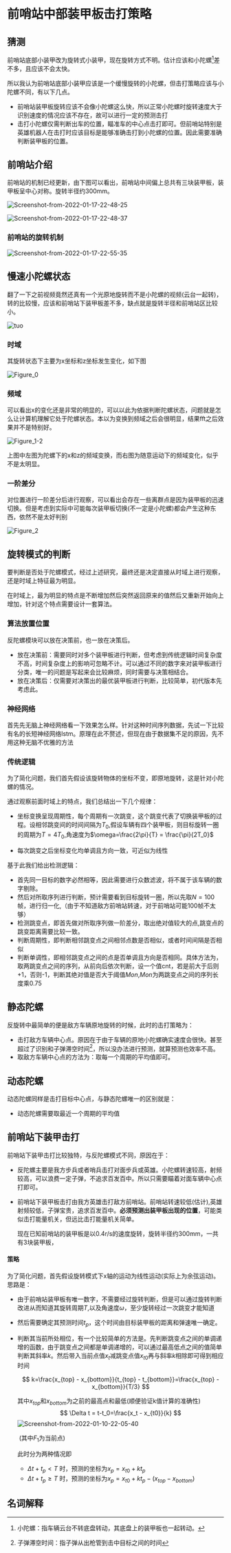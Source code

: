 # 前哨站中部装甲板击打策略

## 猜测

前哨站底部小装甲改为旋转式小装甲，现在旋转方式不明。估计应该和小陀螺[^1]差不多，且应该不会太快。

所以我认为前哨站底部小装甲应该是一个缓慢旋转的小陀螺，但击打策略应该与小陀螺不同，有以下几点。

+ 前哨站装甲板旋转应该不会像小陀螺这么快，所以正常小陀螺时旋转速度大于识别速度的情况应该不存在，故可以进行一定的预测击打
+ 击打小陀螺仅需判断出车的位置，瞄准车的中心点击打即可。但前哨站特别是英雄机器人在击打时应该目标是能够准确击打到小陀螺的位置。因此需要准确判断装甲板的位置。

## 前哨站介绍

前哨站的机制已经更新，由下图可以看出，前哨站中间偏上总共有三块装甲板，装甲板呈中心对称。旋转半径约300mm。

![Screenshot-from-2022-01-17-22-48-25](https://cdn.jsdelivr.net/gh/newsun-boki/img-folder@main/Screenshot-from-2022-01-17-22-48-25.3mhmvete7nw0.webp)

![Screenshot-from-2022-01-17-22-48-37](https://cdn.jsdelivr.net/gh/newsun-boki/img-folder@main/Screenshot-from-2022-01-17-22-48-37.2v94picpmdi0.webp)

### 前哨站的旋转机制

![Screenshot-from-2022-01-17-22-55-35](https://cdn.jsdelivr.net/gh/newsun-boki/img-folder@main/Screenshot-from-2022-01-17-22-55-35.akvhx7p7o0c.webp)

## 慢速小陀螺状态

翻了一下之前视频竟然还真有一个光原地旋转而不是小陀螺的视频(云台一起转)，转的比较慢，应该和前哨站下装甲板差不多，缺点就是旋转半径和前哨站区比较小。

![tuo](https://media.giphy.com/media/zhsdNsN44EMdA5DALx/giphy.gif)

### 时域

其旋转状态下主要为x坐标和z坐标发生变化，如下图

![Figure_0](https://cdn.jsdelivr.net/gh/newsun-boki/img-folder@main/Figure_0.1xodx4eu51nk.webp)

### 频域

可以看出x的变化还是非常的明显的，可以以此为依据判断陀螺状态，问题就是怎么让计算机理解它处于陀螺状态。本以为变换到频域之后会很明显，结果fft之后效果并不是特别好。

![Figure_1-2](https://cdn.jsdelivr.net/gh/newsun-boki/img-folder@main/Figure_1-2.25p6jcejnpy8.webp)

上图中左图为陀螺下的x和z的频域变换，而右图为随意运动下的频域变化，似乎不是太明显。

### 一阶差分

对位置进行一阶差分后进行观察，可以看出会存在一些离群点是因为装甲板的迅速切换。但是考虑到实际中可能每次装甲板切换(不一定是小陀螺)都会产生这种东西，依然不是太好判别

![Figure_2](https://cdn.jsdelivr.net/gh/newsun-boki/img-folder@main/Figure_2.1nwh5b2ulcio.webp)

## 旋转模式的判断

要判断是否处于陀螺模式，经过上述研究，最终还是决定直接从时域上进行观察，还是时域上特征最为明显。

在时域上，最为明显的特点是不断增加然后突然返回原来的值然后又重新开始向上增加，针对这个特点需要设计一套算法。

### 算法放置位置

反陀螺模块可以放在决策前，也一放在决策后。

+ 放在决策前：需要同时对多个装甲板进行判断，但考虑到传统逻辑时间复杂度不高，时间复杂度上的影响可忽略不计。可以通过不同的数字来对装甲板进行分类，唯一的问题是写起来会比较麻烦，同时需要与决策相结合。
+ 放在决策后：仅需要对决策出的最优装甲板进行判断，比较简单，初代版本先考虑此。

### 神经网络

首先先无脑上神经网络看一下效果怎么样。针对这种时间序列数据，先试一下比较有名的长短神经网络lstm。原理在此不赘述，但现在由于数据集不足的原因，先不用这种无脑不优雅的方法



### 传统逻辑

为了简化问题，我们首先假设该旋转物体的坐标不变，即原地旋转，这是针对小陀螺的情况。

通过观察前面时域上的特点，我们总结出一下几个规律：

+ 坐标变换呈现周期性，每个周期有一次跳变，这个跳变代表了切换装甲板的过程。设相邻跳变间的时间间隔为$T_0$,假设车辆有四个装甲板，则目标旋转一圈的周期为$T=4T_0$,角速度为$\omega=\frac{2\pi}{T} = \frac{\pi}{2T_0}$

+ 每次跳变之后坐标变化均单调且方向一致，可近似为线性

  

基于此我们给出检测逻辑：

+ 首先同一目标的数字必然相等，因此需要进行众数滤波，将不属于该车辆的数字剔除。
+ 然后对所取序列进行判断，预计需要看到目标旋转一圈，所以先取$N = 100$帧，进行归一化,（由于不知道敌方前哨站转速，对于前哨站可能100帧不太够）
+ 检测跳变点，即首先做对所取序列做一阶差分，取出绝对值较大的点,跳变点的跳变距离需要比较一致。
+ 判断周期性，即判断相邻跳变点之间相邻点数是否相似，或者时间间隔是否相似
+ 判断单调性，即相邻跳变点之间的点是否单调且方向是否相同。具体方法为，取两跳变点之间的序列，从前向后依次判断，设一个值cnt，若是前大于后则+1，否则-1，判断其绝对值是否大于阈值$Mon$,$Mon$为两跳变点之间的序列长度乘0.75

## 静态陀螺

反旋转中最简单的便是敌方车辆原地旋转的时候，此时的击打策略为：

+ 击打敌方车辆中心点。原因在于由于车辆的原地小陀螺确实速度会很快。甚至超过了识别和子弹滞空时间[^2]，所以没办法进行预测，就算预测也效率不高。
+ 取敌方车辆中心点的方法为：取每一个周期的平均值即可。

## 动态陀螺

动态陀螺同样是击打目标中心点，与静态陀螺唯一的区别就是：

+ 动态陀螺需要取最近一个周期的平均值

## 前哨站下装甲击打

前哨站下装甲击打比较独特，与反陀螺模式不同，原因在于：

+ 反陀螺主要是我方步兵或者哨兵击打对面步兵或英雄。小陀螺转速较高，射频较高，可以浪费一定子弹，不追求百发百中。所以只需要瞄着对面车辆中心点打即可。

+ 前哨站下装甲板击打由我方英雄击打敌方前哨站。前哨站转速较低(估计),英雄射频较低，子弹宝贵，追求百发百中。**必须预测出装甲板出现的位置**，可能类似击打能量机关，但远比击打能量机关简单。

  现在已知前哨站的装甲板是以0.4r/s的速度旋转，旋转半径约300mm，一共有3块装甲板，

#### 策略

为了简化问题，首先假设旋转模式下x轴的运动为线性运动(实际上为余弦运动)。思路是：

+ 由于前哨站装甲板有唯一数字，不需要经过旋转判断，但是可以通过旋转判断改进从而知道其旋转周期$T$,以及角速度$\omega$，至少旋转经过一次跳变才能知道

+ 然后需要确定其预测时间$t_p$，这个时间由目标装甲板的距离和弹速唯一确定。

+ 判断其当前所处相位，有一个比较简单的方法是。先判断跳变点之间的单调递增的函数，由于跳变点之间都是单调递增的，可以通过最高低点之间的值简单判断其斜率$k$。然后带入当前点值$x_t$减跳变点值$x_{t0}$再与斜率$k$相除即可得到相应时间

  $$
  k=\frac{x_{top} - x_{bottom}}{t_{top} - t_{bottom}}=\frac{x_{top} - x_{bottom}}{T/3}
  $$

  其中$x_{top}$和$x_{bottom}$为之前的最高点和最低(顺便验证k值计算的准确性)
  $$
  \Delta t = t-t_0=\frac{x_t - x_{t0}}{k}
  $$
  ![Screenshot-from-2022-01-10-22-05-40](https://cdn.jsdelivr.net/gh/newsun-boki/img-folder@main/Screenshot-from-2022-01-10-22-05-40.17u00dvjc3z4.webp)
  
  ​																													(其中$F_1$为当前点)
  
  此时分为两种情况即
  
  + $\Delta t +t_p  <  T$ 时，预测的坐标为$x_p = x_{t0} + kt_p$
  + $\Delta t +t_p  \ge  T$ 时，预测的坐标为$x_p = x_{t0} + kt_p -(x_{top} - x_{bottom})$

## 名词解释

[^1]: 小陀螺：指车辆云台不转底盘转动，其底盘上的装甲板也一起转动。
[^2]:子弹滞空时间：指子弹从出枪管到击中目标之间的时间

